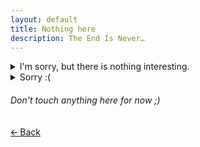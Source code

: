 ```yaml
---
layout: default
title: Nothing here
description: The End Is Never…
---
```


<details>
    <summary>I'm sorry, but there is nothing interesting.</summary>
<pre>
Useless info about Me

Who am I?

I'm David Lapshin (Давид Лапшин)

Where and when I born?

I born in 4 of October of #### in Siberia

Things I love

- GNU/Linux and Open Source
- Photographing landscapes and nature
- 60s/70s style (Retro if you want)
- LEGO
- Experementing with new stuff
- Sleep (Looong most of time)
- Being pretty lazy :D
</pre>
</details>

<details>
    <summary>Sorry :(</summary>
<pre>
My nickname

Daudix UFO = My name in arabic (Daud) + IX + UFO

Why UFO?

Because why not :P
</pre>
</details>

###### Don't touch anything here for now ;)

[🡨 Back](https://daudix-ufo.github.io)

